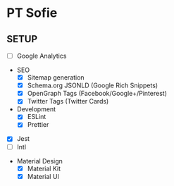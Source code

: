 # PT Sofie

## SETUP

- [ ] Google Analytics
- SEO
  - [x] Sitemap generation
  - [x] Schema.org JSONLD (Google Rich Snippets)
  - [x] OpenGraph Tags (Facebook/Google+/Pinterest)
  - [x] Twitter Tags (Twitter Cards)
- Development
  - [x] ESLint
  - [x] Prettier
- [x] Jest
- [ ] Intl
- Material Design
  - [x] Material Kit
  - [x] Material UI
